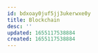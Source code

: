 ```yaml
---
id: bdxoay0juf5jj3ukerwxe0y
title: Blockchain
desc: ''
updated: 1655117538884
created: 1655117538884
---
```


